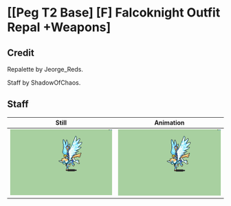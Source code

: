 # [\[Peg T2 Base\] \[F\] Falcoknight Outfit Repal +Weapons]

## Credit

Repalette by Jeorge_Reds.

Staff by ShadowOfChaos.

## Staff

| Still | Animation |
| :---: | :-------: |
| ![Staff still](./Staff_000.png) | ![Staff animation](./Staff.gif) |
